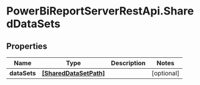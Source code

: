 # PowerBiReportServerRestApi.SharedDataSets

## Properties
Name | Type | Description | Notes
------------ | ------------- | ------------- | -------------
**dataSets** | [**[SharedDataSetPath]**](SharedDataSetPath.md) |  | [optional] 


